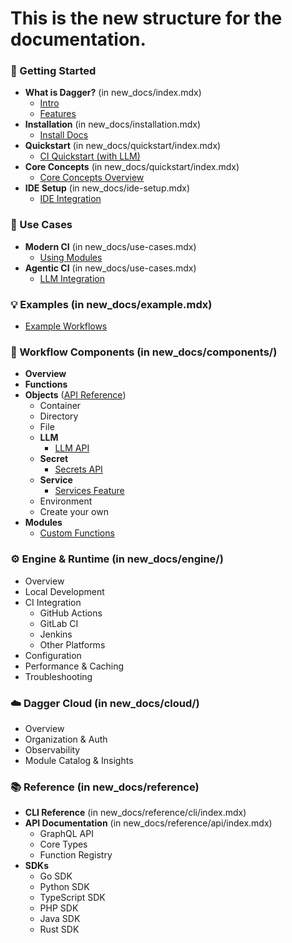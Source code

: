 # This is the new structure for the documentation.

### 🚀 Getting Started
- **What is Dagger?** (in new_docs/index.mdx)
  - [Intro](https://docs.dagger.io/)
  - [Features](https://docs.dagger.io/features)
- **Installation** (in new_docs/installation.mdx)
  - [Install Docs](https://docs.dagger.io/install)
- **Quickstart** (in new_docs/quickstart/index.mdx)
  - [CI Quickstart (with LLM)](https://docs.dagger.io/quickstart/ci)
- **Core Concepts** (in new_docs/quickstart/index.mdx)
  - [Core Concepts Overview](https://docs.dagger.io/quickstart)
- **IDE Setup** (in new_docs/ide-setup.mdx)
  - [IDE Integration](https://docs.dagger.io/api/ide-integration)

### 🎯 Use Cases
- **Modern CI** (in new_docs/use-cases.mdx)
  - [Using Modules](https://docs.dagger.io/features/modules)
- **Agentic CI** (in new_docs/use-cases.mdx)
  - [LLM Integration](https://docs.dagger.io/features/llm)

### 💡 Examples (in new_docs/example.mdx)
- [Example Workflows](https://docs.dagger.io/examples)

### 🧩 Workflow Components (in new_docs/components/)
- **Overview**
- **Functions**
- **Objects** ([API Reference](https://docs.dagger.io/api/types))
  - Container
  - Directory
  - File
  - **LLM**
    - [LLM API](https://docs.dagger.io/api/llm)
  - **Secret**
    - [Secrets API](https://docs.dagger.io/api/secrets)
  - **Service**
    - [Services Feature](https://docs.dagger.io/features/services)
  - Environment
  - Create your own
- **Modules**
  - [Custom Functions](https://docs.dagger.io/api/custom-functions)

### ⚙️ Engine & Runtime (in new_docs/engine/)
- Overview
- Local Development
- CI Integration
  - GitHub Actions
  - GitLab CI
  - Jenkins
  - Other Platforms
- Configuration
- Performance & Caching
- Troubleshooting

### ☁️ Dagger Cloud (in new_docs/cloud/)
- Overview
- Organization & Auth
- Observability
- Module Catalog & Insights

### 📚 Reference (in new_docs/reference)
- **CLI Reference** (in new_docs/reference/cli/index.mdx)
- **API Documentation** (in new_docs/reference/api/index.mdx)
  - GraphQL API
  - Core Types
  - Function Registry
- **SDKs**
  - Go SDK
  - Python SDK
  - TypeScript SDK
  - PHP SDK
  - Java SDK
  - Rust SDK